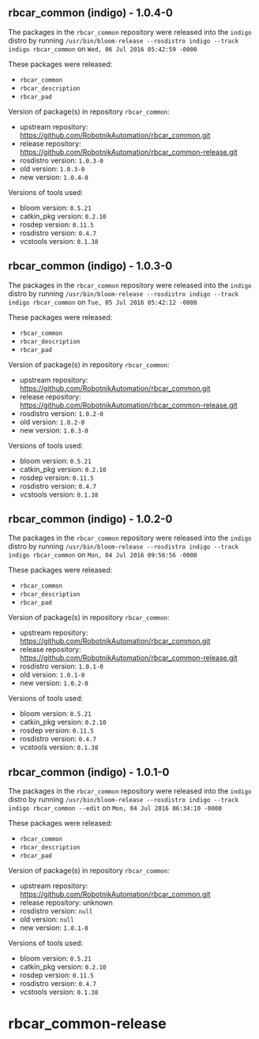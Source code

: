 ## rbcar_common (indigo) - 1.0.4-0

The packages in the `rbcar_common` repository were released into the `indigo` distro by running `/usr/bin/bloom-release --rosdistro indigo --track indigo rbcar_common` on `Wed, 06 Jul 2016 05:42:59 -0000`

These packages were released:
- `rbcar_common`
- `rbcar_description`
- `rbcar_pad`

Version of package(s) in repository `rbcar_common`:

- upstream repository: https://github.com/RobotnikAutomation/rbcar_common.git
- release repository: https://github.com/RobotnikAutomation/rbcar_common-release.git
- rosdistro version: `1.0.3-0`
- old version: `1.0.3-0`
- new version: `1.0.4-0`

Versions of tools used:

- bloom version: `0.5.21`
- catkin_pkg version: `0.2.10`
- rosdep version: `0.11.5`
- rosdistro version: `0.4.7`
- vcstools version: `0.1.38`


## rbcar_common (indigo) - 1.0.3-0

The packages in the `rbcar_common` repository were released into the `indigo` distro by running `/usr/bin/bloom-release --rosdistro indigo --track indigo rbcar_common` on `Tue, 05 Jul 2016 05:42:12 -0000`

These packages were released:
- `rbcar_common`
- `rbcar_description`
- `rbcar_pad`

Version of package(s) in repository `rbcar_common`:

- upstream repository: https://github.com/RobotnikAutomation/rbcar_common.git
- release repository: https://github.com/RobotnikAutomation/rbcar_common-release.git
- rosdistro version: `1.0.2-0`
- old version: `1.0.2-0`
- new version: `1.0.3-0`

Versions of tools used:

- bloom version: `0.5.21`
- catkin_pkg version: `0.2.10`
- rosdep version: `0.11.5`
- rosdistro version: `0.4.7`
- vcstools version: `0.1.38`


## rbcar_common (indigo) - 1.0.2-0

The packages in the `rbcar_common` repository were released into the `indigo` distro by running `/usr/bin/bloom-release --rosdistro indigo --track indigo rbcar_common` on `Mon, 04 Jul 2016 09:56:56 -0000`

These packages were released:
- `rbcar_common`
- `rbcar_description`
- `rbcar_pad`

Version of package(s) in repository `rbcar_common`:

- upstream repository: https://github.com/RobotnikAutomation/rbcar_common.git
- release repository: https://github.com/RobotnikAutomation/rbcar_common-release.git
- rosdistro version: `1.0.1-0`
- old version: `1.0.1-0`
- new version: `1.0.2-0`

Versions of tools used:

- bloom version: `0.5.21`
- catkin_pkg version: `0.2.10`
- rosdep version: `0.11.5`
- rosdistro version: `0.4.7`
- vcstools version: `0.1.38`


## rbcar_common (indigo) - 1.0.1-0

The packages in the `rbcar_common` repository were released into the `indigo` distro by running `/usr/bin/bloom-release --rosdistro indigo --track indigo rbcar_common --edit` on `Mon, 04 Jul 2016 06:34:10 -0000`

These packages were released:
- `rbcar_common`
- `rbcar_description`
- `rbcar_pad`

Version of package(s) in repository `rbcar_common`:

- upstream repository: https://github.com/RobotnikAutomation/rbcar_common.git
- release repository: unknown
- rosdistro version: `null`
- old version: `null`
- new version: `1.0.1-0`

Versions of tools used:

- bloom version: `0.5.21`
- catkin_pkg version: `0.2.10`
- rosdep version: `0.11.5`
- rosdistro version: `0.4.7`
- vcstools version: `0.1.38`


# rbcar_common-release